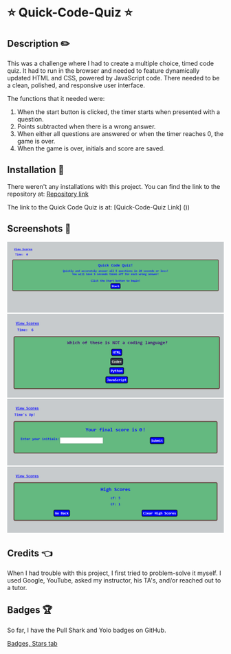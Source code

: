 # ⭐ Quick-Code-Quiz ⭐ # 

## Description ✏️

This was a challenge where I had to create a multiple choice, timed code quiz.  It had to run in the browser and needed to feature dynamically updated HTML and CSS, powered by JavaScript code.  There needed to be a clean, polished, and responsive user interface.

The functions that it needed were:
1) When the start button is clicked, the timer starts when presented with a question.
2) Points subtracted when there is a wrong answer.
3) When either all questions are answered or when the timer reaches 0, the game is over.
4) When the game is over, initials and score are saved. 

## Installation 🔑

There weren't any installations with this project.  You can find the link to the repository at:
[Repository link]()

The link to the Quick Code Quiz is at:
[Quick-Code-Quiz Link] ())
## Screenshots 🎯

<img src="assets/images/Image at Start.png">
<img src="assets/images/Quiz Questions Image.png">
<img src="assets/images/Out of Time Screenshot!.png">
<img src="assets/images/High Scores Screenshot.png">

## Credits 👈

  When I had trouble with this project, I first tried to problem-solve it myself.  I used Google, YouTube, asked my instructor, his TA's, and/or reached out to a tutor.  


## Badges 🏆

So far, I have the Pull Shark and Yolo badges on GitHub.

[Badges, Stars tab](https://github.com/123sites?tab=stars)


